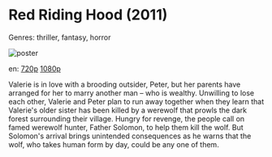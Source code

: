 # Red Riding Hood (2011)

Genres: thriller, fantasy, horror

![poster](http://image.tmdb.org/t/p/w500/btUc7lekzeRjEFzxhKwW0l3kdJn.jpg)

en:
  [720p](magnet:?xt=urn:btih:9A7D0B1543C9BE56F5B68C02B5C6C97A828DC05D&tr=udp://glotorrents.pw:6969/announce&tr=udp://tracker.opentrackr.org:1337/announce&tr=udp://torrent.gresille.org:80/announce&tr=udp://tracker.openbittorrent.com:80&tr=udp://tracker.coppersurfer.tk:6969&tr=udp://tracker.leechers-paradise.org:6969&tr=udp://p4p.arenabg.ch:1337&tr=udp://tracker.internetwarriors.net:1337)
  [1080p](magnet:?xt=urn:btih:6704EBAA7F2F7824AB673CF4CB489C6988A630A6&tr=udp://glotorrents.pw:6969/announce&tr=udp://tracker.opentrackr.org:1337/announce&tr=udp://torrent.gresille.org:80/announce&tr=udp://tracker.openbittorrent.com:80&tr=udp://tracker.coppersurfer.tk:6969&tr=udp://tracker.leechers-paradise.org:6969&tr=udp://p4p.arenabg.ch:1337&tr=udp://tracker.internetwarriors.net:1337)
  


Valerie is in love with a brooding outsider, Peter, but her parents have arranged for her to marry another man – who is wealthy. Unwilling to lose each other, Valerie and Peter plan to run away together when they learn that Valerie's older sister has been killed by a werewolf that prowls the dark forest surrounding their village. Hungry for revenge, the people call on famed werewolf hunter, Father Solomon, to help them kill the wolf. But Solomon's arrival brings unintended consequences as he warns that the wolf, who takes human form by day, could be any one of them.